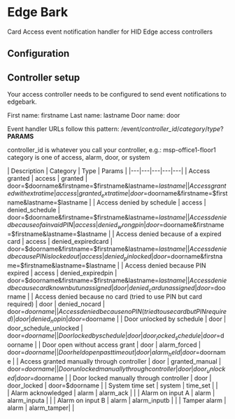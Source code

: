 # Edge Bark
Card Access event notification handler for HID Edge access controllers

## Configuration

## Controller setup
Your access controller needs to be configured to send event notifications to edgebark.

First name: firstname
Last name: lastname
Door name: door

Event handler URLs follow this pattern: /event/*controller_id*/*category*/*type*?**PARAMS**

controller_id is whatever you call your controller, e.g.: msp-office1-floor1
category is one of access, alarm, door, or system

| Description | Category | Type | Params |
|---|---|---|---|---|
| Access granted | access | granted | door=$doorname&firstname=$firstname&lastname=$lastname  |
| Access granted with extra time  | access | granted_extratime | door=$doorname&firstname=$firstname&lastname=$lastname |
| Access denied by schedule | access | denied_schedule | door=$doorname&firstname=$firstname&lastname=$lastname |
| Access denied because of a invaid PIN  | access | denied_wrongpin | door=$doorname&firstname=$firstname&lastname=$lastname |
|  Access denied because of a expired card | access | denied_expiredcard | door=$doorname&firstname=$firstname&lastname=$lastname |
| Access denied because PIN is locked out  | access | denied_pinlocked | door=$doorname&firstname=$firstname&lastname=$lastname |
| Access denied because PIN expired  | access | denied_expiredpin |  door=$doorname&firstname=$firstname&lastname=$lastname |
| Access denied because card known but unassigned  | door | denied_cardunassigned | door=$doorname |
| Access denied because no card (tried to use PIN but card required)  | door | denied_nocard | door=$doorname |
| Access denied because no PIN (tried to use card but PIN required) | door | denied_nopin | door=$doorname |
| Door unlocked by schedule  | door | door_schedule_unlocked  | door=$doorname |
| Door locked by schedule | door | door_locked_schedule  | door=$doorname |
| Door open without access grant | door | alarm_forced | door=$doorname |
| Door held open past timeout | door | alarm_held | door=$doorname |
| Access granted manually through controller | door | granted_manual | door=$doorname |
| Door unlocked manually through controller  | door | door_unlocked | door=$doorname |
| Door locked manually through controller  | door | door_locked | door=$doorname |
| System time set | system | time_set |  |  
| Alarm acknowledged  | alarm | alarm_ack | | 
| Alarm on input A | alarm | alarm_inputa | | 
| Alarm on input B | alarm | alarm_inputb | | 
| Tamper alarm | alarm | alarm_tamper| | 




